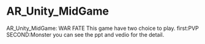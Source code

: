# AR_Unity_MidGame
AR_Unity_MidGame: WAR FATE
This game have two choice to play.
first:PVP
SECOND:Monster
you can see the ppt and vedio for the detail.
